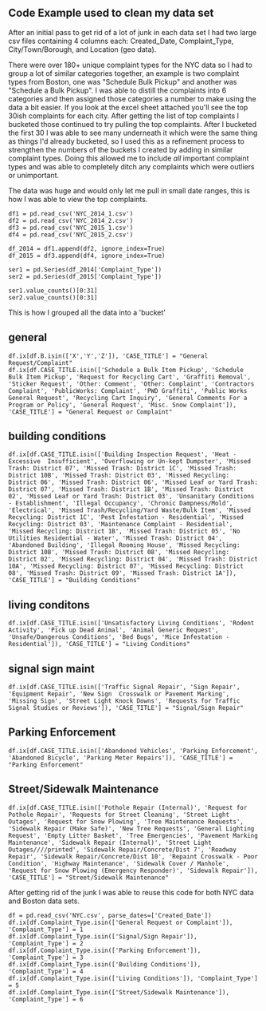 ## Code Example used to clean my data set  
After an initial pass to get rid of a lot of junk in each data set I had two large csv files containing 4 columns each: Created_Date, Complaint_Type, City/Town/Borough, and Location (geo data).

There were over 180+ unique complaint types for the NYC data so I had to group a lot of similar categories together, an example is two complaint types from Boston, one was "Schedule Bulk Pickup" and another was "Schedule a Bulk Pickup". I was able to distill the complaints into 6 categories and then assigned those categories a number to make using the data a bit easier. If you look at the excel sheet attached you'll see the top 30ish complaints for each city. After getting the list of top complaints I bucketed those continued to try pulling the top complaints. After I bucketed the first 30 I was able to see many underneath it which were the same thing as things I'd already bucketed, so I used this as a refinement process to strengthen the numbers of the buckets I created by adding in similar complaint types. Doing this allowed me to include _all_ important complaint types and was able to completely ditch any complaints which were outliers or unimportant.

The data was huge and would only let me pull in small date ranges, this is how I was able to view the top complaints.  
```
df1 = pd.read_csv('NYC_2014_1.csv')
df2 = pd.read_csv('NYC_2014_2.csv')
df3 = pd.read_csv('NYC_2015_1.csv')
df4 = pd.read_csv('NYC_2015_2.csv')
```
```
df_2014 = df1.append(df2, ignore_index=True)
df_2015 = df3.append(df4, ignore_index=True)
```
```
ser1 = pd.Series(df_2014['Complaint_Type'])
ser2 = pd.Series(df_2015['Complaint_Type'])
```
```
ser1.value_counts()[0:31]
ser2.value_counts()[0:31]
```

This is how I grouped all the data into a 'bucket'  
## general
```
df.ix[df.B.isin(['X','Y','Z']), 'CASE_TITLE'] = "General Request/Complaint"
df.ix[df.CASE_TITLE.isin(['Schedule a Bulk Item Pickup', 'Schedule Bulk Item Pickup', 'Request for Recycling Cart', 'Graffiti Removal', 'Sticker Request', 'Other: Comment', 'Other: Complaint', 'Contractors Complaint', 'PublicWorks: Complaint', 'PWD Graffiti', 'Public Works General Request', 'Recycling Cart Inquiry', 'General Comments For a Program or Policy', 'General Request', 'Misc. Snow Complaint']), 'CASE_TITLE'] = "General Request or Complaint"
```
## building conditions
```
df.ix[df.CASE_TITLE.isin(['Building Inspection Request', 'Heat - Excessive  Insufficient', 'Overflowing or Un-kept Dumpster', 'Missed Trash: District 07', 'Missed Trash: District 1C', 'Missed Trash: District 10B', 'Missed Trash: District 03', 'Missed Recycling: District 06', 'Missed Trash: District 06', 'Missed Leaf or Yard Trash: District 07', 'Missed Trash: District 1B', 'Missed Trash: District 02', 'Missed Leaf or Yard Trash: District 03', 'Unsanitary Conditions - Establishment', 'Illegal Occupancy', 'Chronic Dampness/Mold', 'Electrical', 'Missed Trash/Recycling/Yard Waste/Bulk Item', 'Missed Recycling: District 1C', 'Pest Infestation - Residential', 'Missed Recycling: District 03', 'Maintenance Complaint - Residential', 'Missed Recycling: District 1B', 'Missed Trash: District 05', 'No Utilities Residential - Water', 'Missed Trash: District 04', 'Abandoned Building', 'Illegal Rooming House', 'Missed Recycling: District 10B', 'Missed Trash: District 08', 'Missed Recycling: District 02', 'Missed Recycling: District 04', 'Missed Trash: District 10A', 'Missed Recycling: District 07', 'Missed Recycling: District 08', 'Missed Trash: District 09', 'Missed Trash: District 1A']), 'CASE_TITLE'] = "Building Conditions"
```
## living conditons
```
df.ix[df.CASE_TITLE.isin(['Unsatisfactory Living Conditions', 'Rodent Activity', 'Pick up Dead Animal', 'Animal Generic Request', 'Unsafe/Dangerous Conditions', 'Bed Bugs', 'Mice Infestation - Residential']), 'CASE_TITLE'] = "Living Conditions"
```
## signal sign maint
```
df.ix[df.CASE_TITLE.isin(['Traffic Signal Repair', 'Sign Repair', 'Equipment Repair', 'New Sign  Crosswalk or Pavement Marking', 'Missing Sign', 'Street Light Knock Downs', 'Requests for Traffic Signal Studies or Reviews']), 'CASE_TITLE'] = "Signal/Sign Repair"
```
## Parking Enforcement
```
df.ix[df.CASE_TITLE.isin(['Abandoned Vehicles', 'Parking Enforcement', 'Abandoned Bicycle', 'Parking Meter Repairs']), 'CASE_TITLE'] = "Parking Enforcement"
```
## Street/Sidewalk Maintenance
```
df.ix[df.CASE_TITLE.isin(['Pothole Repair (Internal)', 'Request for Pothole Repair', 'Requests for Street Cleaning', 'Street Light Outages', 'Request for Snow Plowing', 'Tree Maintenance Requests', 'Sidewalk Repair (Make Safe)', 'New Tree Requests', 'General Lighting Request', 'Empty Litter Basket', 'Tree Emergencies', 'Pavement Marking Maintenance', 'Sidewalk Repair (Internal)', 'Street Light Outages////printed', 'Sidewalk Repair/Concrete/Dist 7', 'Roadway Repair', 'Sidewalk Repair/Concrete/Dist 10', 'Repaint Crosswalk - Poor Condition', 'Highway Maintenance', 'Sidewalk Cover / Manhole', 'Request for Snow Plowing (Emergency Responder)', 'Sidewalk Repair']), 'CASE_TITLE'] = "Street/Sidewalk Maintenance"
```

After getting rid of the junk I was able to reuse this code for both NYC data and Boston data sets.
```
df = pd.read_csv('NYC.csv', parse_dates=['Created_Date'])
df.ix[df.Complaint_Type.isin(['General Request or Complaint']), 'Complaint_Type'] = 1
df.ix[df.Complaint_Type.isin(['Signal/Sign Repair']), 'Complaint_Type'] = 2
df.ix[df.Complaint_Type.isin(['Parking Enforcement']), 'Complaint_Type'] = 3
df.ix[df.Complaint_Type.isin(['Building Conditions']), 'Complaint_Type'] = 4
df.ix[df.Complaint_Type.isin(['Living Conditions']), 'Complaint_Type'] = 5
df.ix[df.Complaint_Type.isin(['Street/Sidewalk Maintenance']), 'Complaint_Type'] = 6
```
